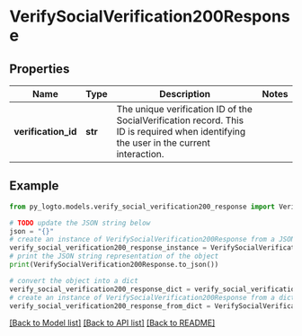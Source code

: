 # VerifySocialVerification200Response


## Properties

Name | Type | Description | Notes
------------ | ------------- | ------------- | -------------
**verification_id** | **str** | The unique verification ID of the SocialVerification record. This ID is required when identifying the user in the current interaction. | 

## Example

```python
from py_logto.models.verify_social_verification200_response import VerifySocialVerification200Response

# TODO update the JSON string below
json = "{}"
# create an instance of VerifySocialVerification200Response from a JSON string
verify_social_verification200_response_instance = VerifySocialVerification200Response.from_json(json)
# print the JSON string representation of the object
print(VerifySocialVerification200Response.to_json())

# convert the object into a dict
verify_social_verification200_response_dict = verify_social_verification200_response_instance.to_dict()
# create an instance of VerifySocialVerification200Response from a dict
verify_social_verification200_response_from_dict = VerifySocialVerification200Response.from_dict(verify_social_verification200_response_dict)
```
[[Back to Model list]](../README.md#documentation-for-models) [[Back to API list]](../README.md#documentation-for-api-endpoints) [[Back to README]](../README.md)


